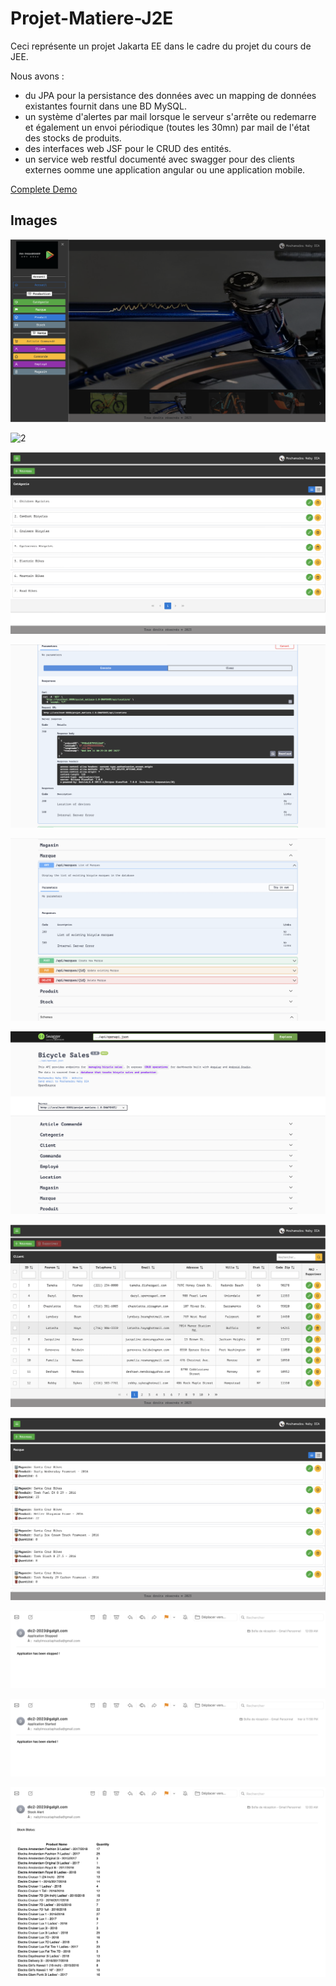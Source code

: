 # Projet-Matiere-J2E

Ceci représente un projet Jakarta EE dans le cadre du projet du cours de JEE.

Nous avons :
* du JPA pour la persistance des données avec un mapping de données existantes fournit dans une BD MySQL.
* un système d'alertes par mail lorsque le serveur s'arrête ou redemarre et également un envoi périodique (toutes les 30mn) par mail de l'état des stocks de produits.
* des interfaces web JSF pour le CRUD des entités.
* un service web restful documenté avec swagger pour des clients externes oomme une application angular ou une application mobile.

[Complete Demo](https://drive.google.com/file/d/1rU75WlSSbSN83gdDAUZ_i9IrBZ0G9m9o/view?usp=share_link) 

## Images

![1](images/1.png)

![2](images/2.png)

![3](images/3.png)

![4](images/4.png)

![5](images/5.png)

![6](images/6.png)

![7](images/7.png)

![8](images/8.png)

![9](images/9.png)

![10](images/10.png)

![11](images/11.png)
